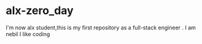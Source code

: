 # alx-zero_day
I'm now alx student,this is my first repository as a full-stack engineer .
I am nebil 
I like coding 
